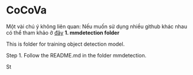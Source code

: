 # CoCoVa
Một vài chú ý không liên quan: Nếu muốn sử dụng nhiều github khác nhau có thể tham khảo ở [đây](https://gist.github.com/aprilmintacpineda/f101bf5fd34f1e6664497cf4b9b9345f)
<b> 1. mmdetection folder </b>

This is folder for training object detection model. 

Step 1. Follow the README.md in the folder mmdetection.

St
